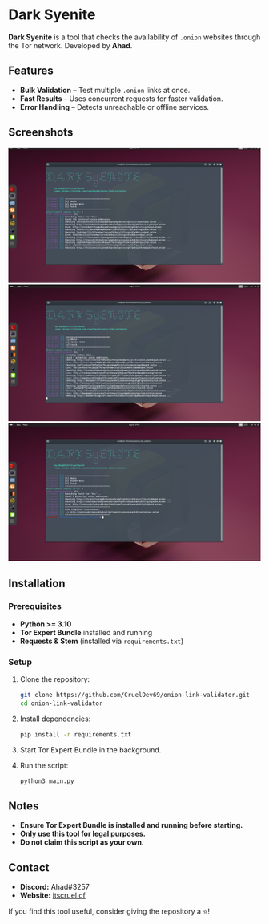 # Dark Syenite  

**Dark Syenite** is a tool that checks the availability of `.onion` websites through the Tor network. Developed by **Ahad**.  

## Features  
- **Bulk Validation** – Test multiple `.onion` links at once.  
- **Fast Results** – Uses concurrent requests for faster validation.  
- **Error Handling** – Detects unreachable or offline services.  

## Screenshots  
![AHMIA](./assets/Screenshot_2025-08-20_031746.png)  
![HIDDEN_WIKI](./assets/Screenshot_2025-08-20_031908.png)  
![TORCH](./assets/Screenshot_2025-08-20_032026.png)  

## Installation  

### Prerequisites  
- **Python >= 3.10**  
- **Tor Expert Bundle** installed and running  
- **Requests & Stem** (installed via `requirements.txt`)  

### Setup  

1. Clone the repository:  
   ```bash
   git clone https://github.com/CruelDev69/onion-link-validator.git
   cd onion-link-validator

2. Install dependencies:

   ```bash
   pip install -r requirements.txt
   ```

3. Start Tor Expert Bundle in the background.

4. Run the script:

   ```bash
   python3 main.py
   ```

## Notes

* **Ensure Tor Expert Bundle is installed and running before starting.**
* **Only use this tool for legal purposes.**
* **Do not claim this script as your own.**

## Contact

* **Discord:** Ahad#3257
* **Website:** [itscruel.cf](https://www.itscruel.cf)

If you find this tool useful, consider giving the repository a ⭐!

